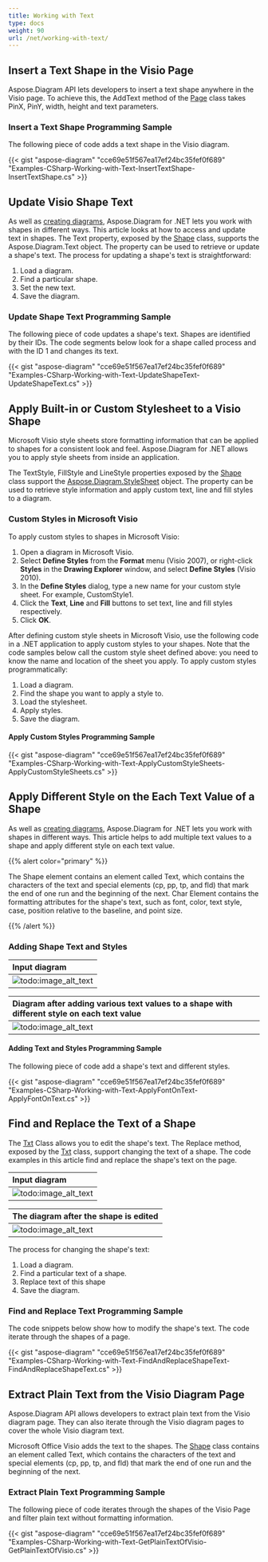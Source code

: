 ```yaml
---
title: Working with Text
type: docs
weight: 90
url: /net/working-with-text/
---
```


## **Insert a Text Shape in the Visio Page**
Aspose.Diagram API lets developers to insert a text shape anywhere in the Visio page. To achieve this, the AddText method of the [Page](http://www.aspose.com/api/net/diagram/aspose.diagram/page) class takes PinX, PinY, width, height and text parameters.
### **Insert a Text Shape Programming Sample**
The following piece of code adds a text shape in the Visio diagram.

{{< gist "aspose-diagram" "cce69e51f567ea17ef24bc35fef0f689" "Examples-CSharp-Working-with-Text-InsertTextShape-InsertTextShape.cs" >}}
## **Update Visio Shape Text**
As well as [creating diagrams](/diagram/net/load-or-create-a-visio-drawing-html/), Aspose.Diagram for .NET lets you work with shapes in different ways. This article looks at how to access and update text in shapes. The Text property, exposed by the [Shape](http://www.aspose.com/api/net/diagram/aspose.diagram/shape) class, supports the Aspose.Diagram.Text object. The property can be used to retrieve or update a shape's text. The process for updating a shape's text is straightforward:

1. Load a diagram.
1. Find a particular shape.
1. Set the new text.
1. Save the diagram.
### **Update Shape Text Programming Sample**
The following piece of code updates a shape's text. Shapes are identified by their IDs. The code segments below look for a shape called process and with the ID 1 and changes its text.

{{< gist "aspose-diagram" "cce69e51f567ea17ef24bc35fef0f689" "Examples-CSharp-Working-with-Text-UpdateShapeText-UpdateShapeText.cs" >}}
## **Apply Built-in or Custom Stylesheet to a Visio Shape**
Microsoft Visio style sheets store formatting information that can be applied to shapes for a consistent look and feel. Aspose.Diagram for .NET allows you to apply style sheets from inside an application.

The TextStyle, FillStyle and LineStyle properties exposed by the [Shape](http://www.aspose.com/api/net/diagram/aspose.diagram/shape) class support the [Aspose.Diagram.StyleSheet](http://www.aspose.com/api/net/diagram/aspose.diagram/stylesheet) object. The property can be used to retrieve style information and apply custom text, line and fill styles to a diagram.
### **Custom Styles in Microsoft Visio**
To apply custom styles to shapes in Microsoft Visio:

1. Open a diagram in Microsoft Visio.
1. Select **Define Styles** from the **Format** menu (Visio 2007), or right-click **Styles** in the **Drawing Explorer** window, and select **Define Styles** (Visio 2010).
1. In the **Define Styles** dialog, type a new name for your custom style sheet. For example, CustomStyle1.
1. Click the **Text**, **Line** and **Fill** buttons to set text, line and fill styles respectively.
1. Click **OK**.

After defining custom style sheets in Microsoft Visio, use the following code in a .NET application to apply custom styles to your shapes. Note that the code samples below call the custom style sheet defined above: you need to know the name and location of the sheet you apply. To apply custom styles programmatically:

1. Load a diagram.
1. Find the shape you want to apply a style to.
1. Load the stylesheet.
1. Apply styles.
1. Save the diagram.
#### **Apply Custom Styles Programming Sample**
{{< gist "aspose-diagram" "cce69e51f567ea17ef24bc35fef0f689" "Examples-CSharp-Working-with-Text-ApplyCustomStyleSheets-ApplyCustomStyleSheets.cs" >}}
## **Apply Different Style on the Each Text Value of a Shape**
As well as [creating diagrams](/diagram/net/load-or-create-a-visio-drawing-html/), Aspose.Diagram for .NET lets you work with shapes in different ways. This article helps to add multiple text values to a shape and apply different style on each text value.

{{% alert color="primary" %}} 

The Shape element contains an element called Text, which contains the characters of the text and special elements (cp, pp, tp, and fld) that mark the end of one run and the beginning of the next. Char Element contains the formatting attributes for the shape's text, such as font, color, text style, case, position relative to the baseline, and point size.

{{% /alert %}} 
### **Adding Shape Text and Styles**

|**Input diagram**|
| :- |
|![todo:image_alt_text](working-with-text_1.png)|


|**Diagram after adding various text values to a shape with different style on each text value**|
| :- |
|![todo:image_alt_text](working-with-text_2.png)|
#### **Adding Text and Styles Programming Sample**
The following piece of code add a shape's text and different styles.

{{< gist "aspose-diagram" "cce69e51f567ea17ef24bc35fef0f689" "Examples-CSharp-Working-with-Text-ApplyFontOnText-ApplyFontOnText.cs" >}}
## **Find and Replace the Text of a Shape**
The [Txt](http://www.aspose.com/api/net/diagram/aspose.diagram/txt) Class allows you to edit the shape's text. The Replace method, exposed by the [Txt](http://www.aspose.com/api/net/diagram/aspose.diagram/txt) class, support changing the text of a shape.
The code examples in this article find and replace the shape's text on the page.

|**Input diagram**|
| :- |
|![todo:image_alt_text](working-with-text_3.png)|


|**The diagram after the shape is edited**|
| :- |
|![todo:image_alt_text](working-with-text_4.png)|
The process for changing the shape's text:

1. Load a diagram.
1. Find a particular text of a shape.
1. Replace text of this shape
1. Save the diagram.
### **Find and Replace Text Programming Sample**
The code snippets below show how to modify the shape's text. The code iterate through the shapes of a page.

{{< gist "aspose-diagram" "cce69e51f567ea17ef24bc35fef0f689" "Examples-CSharp-Working-with-Text-FindAndReplaceShapeText-FindAndReplaceShapeText.cs" >}}
## **Extract Plain Text from the Visio Diagram Page**
Aspose.Diagram API allows developers to extract plain text from the Visio diagram page. They can also iterate through the Visio diagram pages to cover the whole Visio diagram text.

Microsoft Office Visio adds the text to the shapes. The [Shape](http://www.aspose.com/api/net/diagram/aspose.diagram/shape) class contains an element called Text, which contains the characters of the text and special elements (cp, pp, tp, and fld) that mark the end of one run and the beginning of the next.
### **Extract Plain Text Programming Sample**
The following piece of code iterates through the shapes of the Visio Page and filter plain text without formatting information.

{{< gist "aspose-diagram" "cce69e51f567ea17ef24bc35fef0f689" "Examples-CSharp-Working-with-Text-GetPlainTextOfVisio-GetPlainTextOfVisio.cs" >}}
